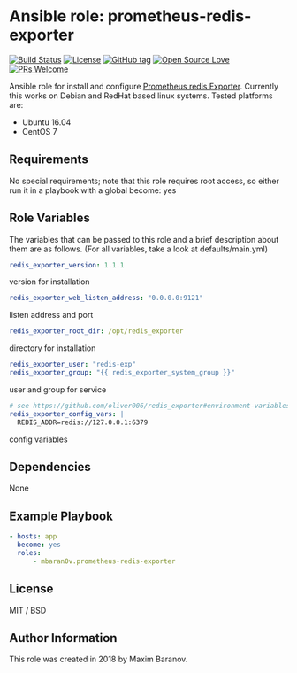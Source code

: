 # Ansible role: prometheus-redis-exporter

[![Build Status](https://travis-ci.org/mbaran0v/ansible-role-prometheus-redis-exporter.svg?branch=master)](https://travis-ci.org/mbaran0v/ansible-role-prometheus-redis-exporter) [![License](https://img.shields.io/badge/license-MIT%20License-brightgreen.svg)](https://opensource.org/licenses/MIT) [![GitHub tag](https://img.shields.io/github/tag/mbaran0v/anansible-role-prometheus-redis-exporter.svg)](https://github.com/mbaran0v/ansible-role-prometheus-redis-exporter/tags/) [![Open Source Love](https://badges.frapsoft.com/os/v1/open-source.svg?v=103)](https://github.com/ellerbrock/open-source-badges/) [![PRs Welcome](https://img.shields.io/badge/PRs-welcome-brightgreen.svg?style=flat-square)](http://makeapullrequest.com)

Ansible role for install and configure [Prometheus redis Exporter](https://github.com/oliver006/redis_exporter). Currently this works on Debian and RedHat based linux systems. Tested platforms are:

* Ubuntu 16.04
* CentOS 7

Requirements
------------

No special requirements; note that this role requires root access, so either run it in a playbook with a global become: yes

Role Variables
--------------

The variables that can be passed to this role and a brief description about them are as follows. (For all variables, take a look at defaults/main.yml)

```yaml
redis_exporter_version: 1.1.1
```
version for installation

```yaml
redis_exporter_web_listen_address: "0.0.0.0:9121"
```
listen address and port

```yaml
redis_exporter_root_dir: /opt/redis_exporter
```
directory for installation

```yaml
redis_exporter_user: "redis-exp"
redis_exporter_group: "{{ redis_exporter_system_group }}"
```
user and group for service

```yaml
# see https://github.com/oliver006/redis_exporter#environment-variables
redis_exporter_config_vars: |
  REDIS_ADDR=redis://127.0.0.1:6379
```
config variables

Dependencies
------------

None

Example Playbook
----------------

```yaml
- hosts: app
  become: yes
  roles:
      - mbaran0v.prometheus-redis-exporter
```

License
-------

MIT / BSD

Author Information
------------------

This role was created in 2018 by Maxim Baranov.
